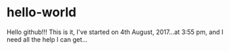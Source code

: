 # hello-world
Hello github!!! This is it, I've started on 4th August, 2017...at 3:55 pm, and I need all the help I can get...
